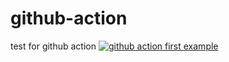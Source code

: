 # github-action
test for github action
[![github action first example](https://github.com/anjanpaul/github-action/actions/workflows/test.yml/badge.svg)](https://github.com/anjanpaul/github-action/actions/workflows/test.yml)
